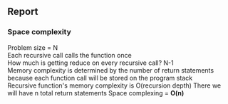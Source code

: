 
## Report

### Space complexity
Problem size = N</br>
Each recursive call calls the function once</br>
How much is getting reduce on every recursive call? N-1</br>
Memory complexity is determined by the number of return statements because each function call will be stored on the program stack</br>
Recursive function's memory complexity is O(recursion depth)
There we will have n total return statements
Space complexing = __O(n)__